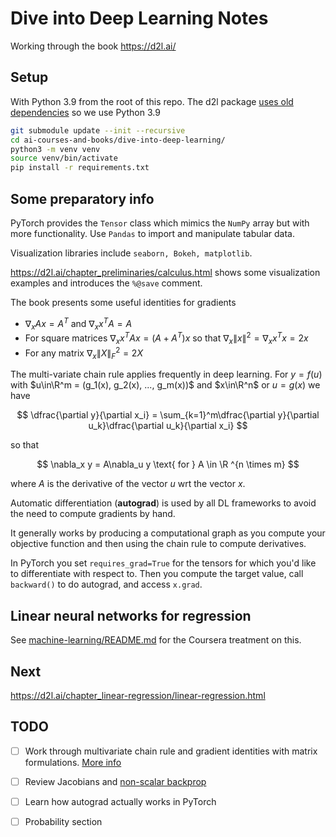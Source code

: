 # Dive into Deep Learning Notes

Working through the book https://d2l.ai/

## Setup

With Python 3.9 from the root of this repo. The d2l package [uses old dependencies](https://d2l.ai/chapter_installation/index.html) so we use Python 3.9

```bash
git submodule update --init --recursive
cd ai-courses-and-books/dive-into-deep-learning/
python3 -m venv venv
source venv/bin/activate
pip install -r requirements.txt
```

## Some preparatory info

PyTorch provides the `Tensor` class which mimics the `NumPy` array but with more functionality. Use `Pandas` to import and manipulate tabular data.

Visualization libraries include `seaborn, Bokeh, matplotlib`.

https://d2l.ai/chapter_preliminaries/calculus.html shows some visualization examples and introduces the `%@save` comment.

The book presents some useful identities for gradients

* $\nabla_x Ax = A^T$ and $\nabla_x x^TA = A$
* For square matrices $\nabla_x x^TAx = (A+A^T)x$ so that $\nabla_x\|x\|^2 = \nabla_x x^Tx = 2x$
* For any matrix $\nabla_x\|X\|_F^2 = 2X$

The multi-variate chain rule applies frequently in deep learning. For $y = f(u)$ with $u\in\R^m = (g_1(x), g_2(x), ..., g_m(x))$ and $x\in\R^n$ or $u = g(x)$ we have

$$
\dfrac{\partial y}{\partial x_i} = \sum_{k=1}^m\dfrac{\partial y}{\partial u_k}\dfrac{\partial u_k}{\partial x_i}
$$

so that

$$
\nabla_x y = A\nabla_u y \text{ for } A \in \R ^{n \times m}
$$

where $A$ is the derivative of the vector $u$ wrt the vector $x$.

Automatic differentiation (**autograd**) is used by all DL frameworks to avoid the need to compute gradients by hand.

It generally works by producing a computational graph as you compute your objective function and then using the chain rule to compute derivatives.

In PyTorch you set `requires_grad=True` for the tensors for which you'd like to differentiate with respect to. Then you compute the target value, call `backward()` to do autograd, and access `x.grad`.

## Linear neural networks for regression

See [machine-learning/README.md](../machine-learning/README.md#linear-regression) for the Coursera treatment on this.


## Next

https://d2l.ai/chapter_linear-regression/linear-regression.html

## TODO

- [ ] Work through multivariate chain rule and gradient identities with matrix formulations. [More info](https://d2l.ai/chapter_appendix-mathematics-for-deep-learning/multivariable-calculus.html)
- [ ] Review Jacobians and [non-scalar backprop](https://d2l.ai/chapter_preliminaries/autograd.html)
- [ ] Learn how autograd actually works in PyTorch
- [ ] Probability section

